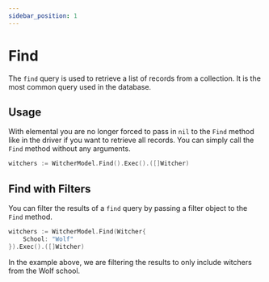 ```yaml
---
sidebar_position: 1
---
```


# Find

The `find` query is used to retrieve a list of records from a collection. It is the most common query used in the database.

## Usage

With elemental you are no longer forced to pass in `nil` to the `Find` method like in the driver if you want to retrieve all records. You can simply call the `Find` method without any arguments.

```go
witchers := WitcherModel.Find().Exec().([]Witcher)
```

## Find with Filters

You can filter the results of a `find` query by passing a filter object to the `Find` method.

```go
witchers := WitcherModel.Find(Witcher{
    School: "Wolf"
}).Exec().([]Witcher)
```

In the example above, we are filtering the results to only include witchers from the Wolf school.